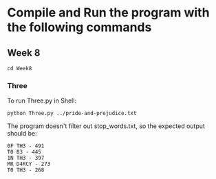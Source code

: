 # Compile and Run the program with the following commands

## Week 8

```
cd Week8
```

### Three
To run Three.py in Shell:
```
python Three.py ../pride-and-prejudice.txt
```
The program doesn't filter out stop_words.txt, so the expected output should be:
```
0F TH3 - 491
T0 B3 - 445
1N TH3 - 397
MR D4RCY - 273
T0 TH3 - 268
```